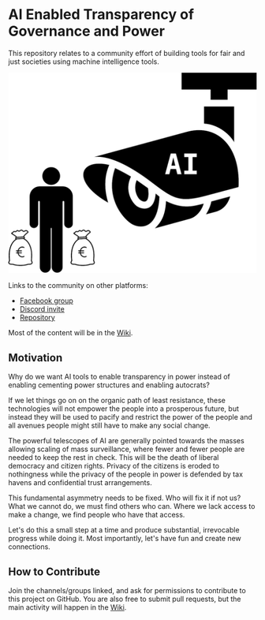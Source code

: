 # AI Enabled Transparency of Governance and Power

This repository relates to a community effort of building tools for fair and just societies using machine intelligence tools.

![Logo](logo.png)

Links to the community on other platforms:
- [Facebook group](https://www.facebook.com/groups/986349842236271)
- [Discord invite](https://discord.gg/9WESz4zAaH)
- [Repository](https://github.com/keskival/ai_enabled_transparency_of_governance_and_power)

Most of the content will be in the [Wiki](https://github.com/keskival/ai_enabled_transparency_of_governance_and_power/wiki).

## Motivation

Why do we want AI tools to enable transparency in power instead of enabling cementing power structures and enabling autocrats?

If we let things go on on the organic path of least resistance, these technologies will not empower the people into a prosperous future, but instead they will be used to pacify and restrict the power of the people and all avenues people might still have to make any social change.

The powerful telescopes of AI are generally pointed towards the masses allowing scaling of mass surveillance, where fewer and fewer people are needed to keep the rest in check. This will be the death of liberal democracy and citizen rights. Privacy of the citizens is eroded to nothingness while the privacy of the people in power is defended by tax havens and confidential trust arrangements.

This fundamental asymmetry needs to be fixed. Who will fix it if not us? What we cannot do, we must find others who can. Where we lack access to make a change, we find people who have that access.

Let's do this a small step at a time and produce substantial, irrevocable progress while doing it. Most importantly, let's have fun and create new connections.

## How to Contribute

Join the channels/groups linked, and ask for permissions to contribute to this project on GitHub. You are also free to submit pull requests, but the main activity will happen in the [Wiki](https://github.com/keskival/ai_enabled_transparency_of_governance_and_power/wiki).
